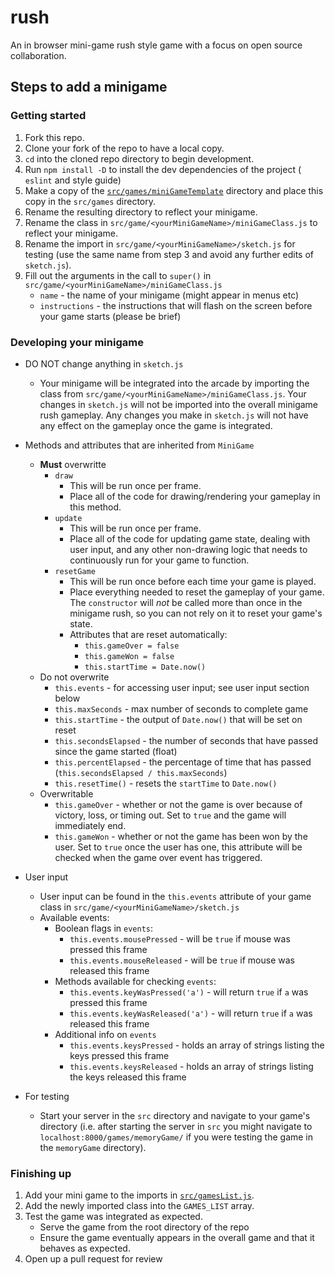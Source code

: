 # rush

An in browser mini-game rush style game with a focus on open source collaboration.

## Steps to add a minigame

### Getting started

1. Fork this repo.
2. Clone your fork of the repo to have a local copy.
3. `cd` into the cloned repo directory to begin development.
4. Run `npm install -D` to install the dev dependencies of the project ( `eslint` and style guide)
5. Make a copy of the [`src/games/miniGameTemplate`](src/games/miniGameTemplate) directory and place this copy in the `src/games` directory.
6. Rename the resulting directory to reflect your minigame.
7. Rename the class in `src/game/<yourMiniGameName>/miniGameClass.js` to reflect your minigame.
8. Rename the import in `src/game/<yourMiniGameName>/sketch.js` for testing (use the same name from step 3 and avoid any further edits of `sketch.js`).
9. Fill out the arguments in the call to `super()` in `src/game/<yourMiniGameName>/miniGameClass.js`
   * `name` - the name of your minigame (might appear in menus etc)
   * `instructions` - the instructions that will flash on the screen before your game starts (please be brief)

### Developing your minigame

* DO NOT change anything in `sketch.js`
  * Your minigame will be integrated into the arcade by importing the class from `src/game/<yourMiniGameName>/miniGameClass.js`. Your changes in `sketch.js` will not be imported into the overall minigame rush gameplay.  Any changes you make in `sketch.js` will not have any effect on the gameplay once the game is integrated.
* Methods and attributes that are inherited from `MiniGame`
  * **Must** overwritte
    * `draw`
      * This will be run once per frame.
      * Place all of the code for drawing/rendering your gameplay in this method.
    * `update`
      * This will be run once per frame.
      * Place all of the code for updating game state, dealing with user input, and any other non-drawing logic that needs to continuously run for your game to function.
    * `resetGame`
      * This will be run once before each time your game is played.
      * Place everything needed to reset the gameplay of your game.  The `constructor` will *not* be called more than once in the minigame rush, so you can not rely on it to reset your game's state.
      * Attributes that are reset automatically:
        * `this.gameOver = false`
        * `this.gameWon = false`
        * `this.startTime = Date.now()`
  * Do not overwrite
    * `this.events` - for accessing user input; see user input section below
    * `this.maxSeconds` - max number of seconds to complete game
    * `this.startTime` - the output of `Date.now()` that will be set on reset
    * `this.secondsElapsed` - the number of seconds that have passed since the game started (float)
    * `this.percentElapsed` - the percentage of time that has passed (`this.secondsElapsed / this.maxSeconds`)
    * `this.resetTime()` - resets the `startTime` to `Date.now()`
  * Overwritable
    * `this.gameOver` - whether or not the game is over because of victory, loss, or timing out.  Set to `true` and the game will immediately end.
    * `this.gameWon` - whether or not the game has been won by the user.  Set to `true` once the user has one, this attribute will be checked when the game over event has triggered.
* User input
  * User input can be found in the `this.events` attribute of your game class in `src/game/<yourMiniGameName>/sketch.js`
  * Available events:
    * Boolean flags in `events`:
      * `this.events.mousePressed` - will be `true` if mouse was pressed this frame
      * `this.events.mouseReleased` - will be `true` if mouse was released this frame
    * Methods available for checking `events`:
      * `this.events.keyWasPressed('a')` - will return `true` if `a` was pressed this frame
      * `this.events.keyWasReleased('a')` - will return `true` if `a` was released this frame
    * Additional info on `events`
      * `this.events.keysPressed` - holds an array of strings listing the keys pressed this frame
      * `this.events.keysReleased` - holds an array of strings listing the keys released this frame

* For testing
  * Start your server in the `src` directory and navigate to your game's directory (i.e. after starting the server in `src` you might navigate to `localhost:8000/games/memoryGame/` if you were testing the game in the `memoryGame` directory).

### Finishing up

1. Add your mini game to the imports in [`src/gamesList.js`](src/gamesList.js).
2. Add the newly imported class into the `GAMES_LIST` array.
3. Test the game was integrated as expected.
   * Serve the game from the root directory of the repo
   * Ensure the game eventually appears in the overall game and that it behaves as expected.
4. Open up a pull request for review
